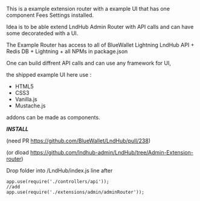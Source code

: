 This is a example extension router with a example UI that has one component Fees Settings installed.

Idea is to be able extend LndHub Admin Router with API calls and can have some decorateded with a UI.

The Example Router has access to all of BlueWallet Lightning LndHub API + Redis DB + Lightning + all NPMs in package.json

One can build diffrent API calls and can use any framework for UI, 

the shipped example UI here use :

- HTML5
- CSS3
- Vanilla.js
- Mustache.js

addons can be made as components.

***INSTALL*** 

(need PR https://github.com/BlueWallet/LndHub/pull/238)

(or dload https://github.com/lndhub-admin/LndHub/tree/Admin-Extension-router)


Drop folder into /LndHub/index.js line after
```
app.use(require('./controllers/api'));
//add
app.use(require('./extensions/admin/adminRouter'));
```
